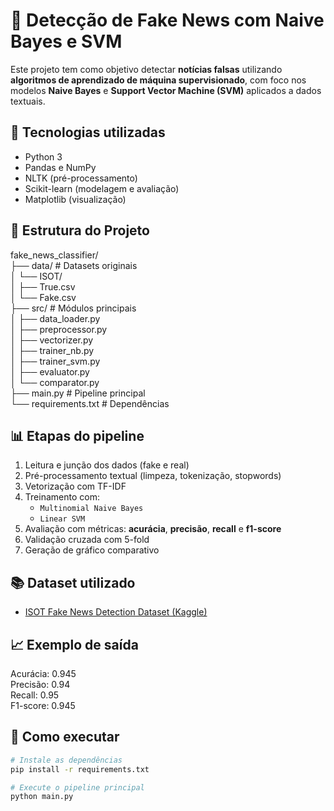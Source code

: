# 📰 Detecção de Fake News com Naive Bayes e SVM

Este projeto tem como objetivo detectar **notícias falsas** utilizando **algoritmos de aprendizado de máquina supervisionado**, com foco nos modelos **Naive Bayes** e **Support Vector Machine (SVM)** aplicados a dados textuais.

## 📌 Tecnologias utilizadas

- Python 3
- Pandas e NumPy
- NLTK (pré-processamento)
- Scikit-learn (modelagem e avaliação)
- Matplotlib (visualização)

## 📁 Estrutura do Projeto

fake_news_classifier/  
├── data/ # Datasets originais  
│ └── ISOT/  
│ ├── True.csv  
│ └── Fake.csv  
├── src/ # Módulos principais  
│ ├── data_loader.py  
│ ├── preprocessor.py  
│ ├── vectorizer.py  
│ ├── trainer_nb.py  
│ ├── trainer_svm.py  
│ ├── evaluator.py  
│ └── comparator.py  
├── main.py # Pipeline principal  
└── requirements.txt # Dependências  


## 📊 Etapas do pipeline

1. Leitura e junção dos dados (fake e real)
2. Pré-processamento textual (limpeza, tokenização, stopwords)
3. Vetorização com TF-IDF
4. Treinamento com:
   - `Multinomial Naive Bayes`
   - `Linear SVM`
5. Avaliação com métricas: **acurácia**, **precisão**, **recall** e **f1-score**
6. Validação cruzada com 5-fold
7. Geração de gráfico comparativo

## 📚 Dataset utilizado
- [ISOT Fake News Detection Dataset (Kaggle)](https://www.kaggle.com/datasets/emineyetm/fake-news-detection-datasets)


## 📈 Exemplo de saída  

Acurácia: 0.945  
Precisão: 0.94  
Recall:   0.95  
F1-score: 0.945  

## 🚀 Como executar

```bash
# Instale as dependências
pip install -r requirements.txt

# Execute o pipeline principal
python main.py
